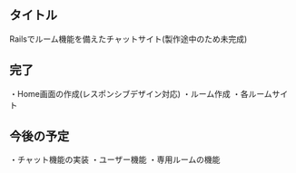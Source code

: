 ## タイトル
Railsでルーム機能を備えたチャットサイト(製作途中のため未完成)

## 完了
・Home画面の作成(レスポンシブデザイン対応)
・ルーム作成
・各ルームサイト

## 今後の予定
 ・チャット機能の実装
 ・ユーザー機能
 ・専用ルームの機能
